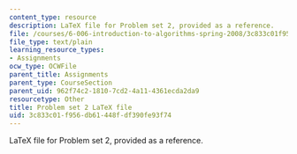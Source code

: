 ```yaml
---
content_type: resource
description: LaTeX file for Problem set 2, provided as a reference.
file: /courses/6-006-introduction-to-algorithms-spring-2008/3c833c01f956db61448fdf390fe93f74_ps2.tex
file_type: text/plain
learning_resource_types:
- Assignments
ocw_type: OCWFile
parent_title: Assignments
parent_type: CourseSection
parent_uid: 962f74c2-1810-7cd2-4a11-4361ecda2da9
resourcetype: Other
title: Problem set 2 LaTeX file
uid: 3c833c01-f956-db61-448f-df390fe93f74
---
```

LaTeX file for Problem set 2, provided as a reference.

